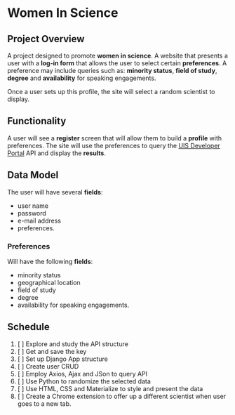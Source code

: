 # Women In Science

## Project Overview
A project designed to promote **women in science**. A website that presents a user with a **log-in form** that allows the user to select certain **preferences**. A preference may include queries such as: **minority status**, **field of study**, **degree** and **availability** for speaking engagements.

Once a user sets up this profile, the site will select a random scientist to display.

## Functionality
A user will see a **register** screen that will allow them to build a **profile** with preferences. The site will use the preferences to query the [UIS Developer Portal](https://apiportal.uis.unesco.org/) API and display the **results**.

## Data Model
The user will have several **fields**:
- user name
- password
- e-mail address
- preferences.

### Preferences
Will have the following **fields**:
- minority status
- geographical location
- field of study
- degree
- availability for speaking engagements.

## Schedule
  1. [ ] Explore and study the API structure
  2. [ ] Get and save the key
  3. [ ] Set up Django App structure
  4. [ ] Create user CRUD
  5. [ ] Employ Axios, Ajax and JSon to query API
  6. [ ] Use Python to randomize the selected data
  7. [ ] Use HTML, CSS and Materialize to style and present the data
  8. [ ] Create a Chrome extension to offer up a different scientist when user goes to a new tab.
